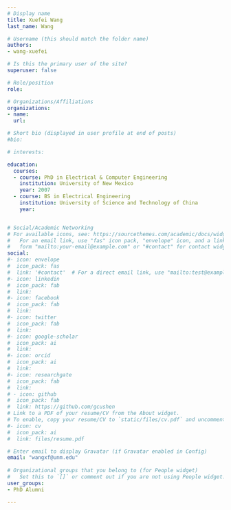 ```yaml
---
# Display name
title: Xuefei Wang
last_name: Wang

# Username (this should match the folder name)
authors:
- wang-xuefei

# Is this the primary user of the site?
superuser: false

# Role/position
role: 

# Organizations/Affiliations
organizations:
- name:
  url: 

# Short bio (displayed in user profile at end of posts)
#bio: 

# interests:

education:
  courses:
  - course: PhD in Electrical & Computer Engineering
    institution: University of New Mexico
    year: 2007
  - course: BS in Electrical Engineering
    institution: University of Science and Technology of China
    year: 


# Social/Academic Networking
# For available icons, see: https://sourcethemes.com/academic/docs/widgets/#icons
#   For an email link, use "fas" icon pack, "envelope" icon, and a link in the
#   form "mailto:your-email@example.com" or "#contact" for contact widget.
social:
#- icon: envelope
#  icon_pack: fas
#  link: '#contact'  # For a direct email link, use "mailto:test@example.org".
#- icon: linkedin
#  icon_pack: fab
#  link:
#- icon: facebook
#  icon_pack: fab
#  link: 
#- icon: twitter
#  icon_pack: fab
#  link:
#- icon: google-scholar
#  icon_pack: ai
#  link: 
#- icon: orcid
#  icon_pack: ai
#  link:
#- icon: researchgate
#  icon_pack: fab
#  link: 
# - icon: github
#  icon_pack: fab
#  link: https://github.com/gcushen
# Link to a PDF of your resume/CV from the About widget.
# To enable, copy your resume/CV to `static/files/cv.pdf` and uncomment the lines below.  
#- icon: cv
#  icon_pack: ai
#  link: files/resume.pdf

# Enter email to display Gravatar (if Gravatar enabled in Config)
email: "wangxf@unm.edu"
  
# Organizational groups that you belong to (for People widget)
#   Set this to `[]` or comment out if you are not using People widget.  
user_groups:
- PhD Alumni

---
```


